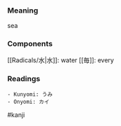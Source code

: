 ### Meaning

sea

### Components

[[Radicals/水|水]]: water [[毎]]: every

### Readings

```
- Kunyomi: うみ
- Onyomi: カイ
```

#kanji